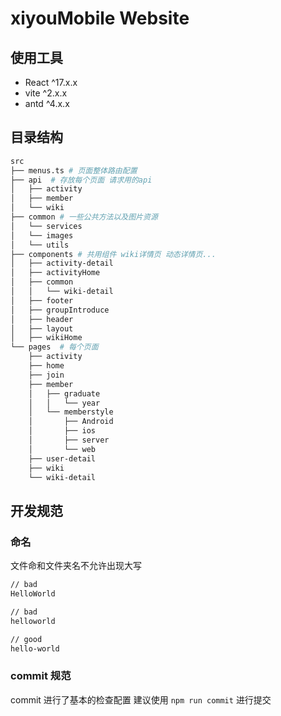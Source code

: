 # xiyouMobile Website

## 使用工具
- React  ^17.x.x
- vite  ^2.x.x
- antd  ^4.x.x

## 目录结构
```bash
src
├── menus.ts # 页面整体路由配置
├── api  # 存放每个页面 请求用的api
│   ├── activity
│   ├── member
│   └── wiki
├── common # 一些公共方法以及图片资源
│   └── services
│   └── images
│   └── utils
├── components # 共用组件 wiki详情页 动态详情页...
│   ├── activity-detail
│   ├── activityHome
│   ├── common
│   │   └── wiki-detail
│   ├── footer
│   ├── groupIntroduce
│   ├── header
│   ├── layout
│   ├── wikiHome
└── pages  # 每个页面
    ├── activity
    ├── home
    ├── join
    ├── member
    │   ├── graduate
    │   │   └── year
    │   └── memberstyle
    │       ├── Android
    │       ├── ios
    │       ├── server
    │       └── web
    ├── user-detail
    ├── wiki
    └── wiki-detail

```

## 
## 开发规范
### 命名
文件命和文件夹名不允许出现大写
```bash
// bad
HelloWorld

// bad
helloworld

// good
hello-world
```



### commit 规范
commit 进行了基本的检查配置
建议使用 `npm run commit` 进行提交